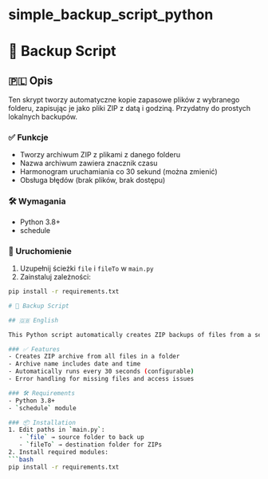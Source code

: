 # simple_backup_script_python
# 🔄 Backup Script

## 🇵🇱 Opis

Ten skrypt tworzy automatyczne kopie zapasowe plików z wybranego folderu, zapisując je jako pliki ZIP z datą i godziną. Przydatny do prostych lokalnych backupów.

### ✅ Funkcje
- Tworzy archiwum ZIP z plikami z danego folderu
- Nazwa archiwum zawiera znacznik czasu
- Harmonogram uruchamiania co 30 sekund (można zmienić)
- Obsługa błędów (brak plików, brak dostępu)

### 🛠️ Wymagania
- Python 3.8+
- schedule

### 🚀 Uruchomienie
1. Uzupełnij ścieżki `file` i `fileTo` w `main.py`
2. Zainstaluj zależności:
```bash
pip install -r requirements.txt

# 🔄 Backup Script

## 🇬🇧 English

This Python script automatically creates ZIP backups of files from a selected folder. Each backup includes a timestamp in the filename.

### ✅ Features
- Creates ZIP archive from all files in a folder
- Archive name includes date and time
- Automatically runs every 30 seconds (configurable)
- Error handling for missing files and access issues

### 🛠️ Requirements
- Python 3.8+
- `schedule` module

### 📦 Installation
1. Edit paths in `main.py`:
   - `file` → source folder to back up
   - `fileTo` → destination folder for ZIPs
2. Install required modules:
```bash
pip install -r requirements.txt
